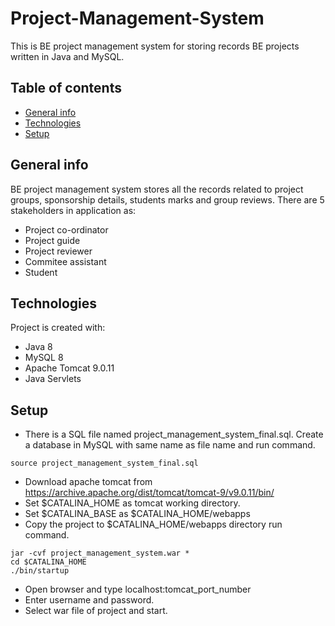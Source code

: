 # Project-Management-System
This is BE project management system for storing records BE projects written in Java and MySQL. 

## Table of contents

* [General info](#general-info)
* [Technologies](#technologies)
* [Setup](#setup)

## General info
BE project management system stores all the records related to project groups, sponsorship details, students marks and group reviews. There are 5 stakeholders in application as:
* Project co-ordinator
* Project guide
* Project reviewer
* Commitee assistant
* Student

## Technologies
Project is created with:
* Java 8
* MySQL 8
* Apache Tomcat 9.0.11
* Java Servlets

## Setup

* There is a SQL file named project_management_system_final.sql. Create a database in MySQL with same name as file name and run command.
```
source project_management_system_final.sql
```
* Download apache tomcat from https://archive.apache.org/dist/tomcat/tomcat-9/v9.0.11/bin/
* Set $CATALINA_HOME as tomcat working directory.
* Set $CATALINA_BASE as $CATALINA_HOME/webapps
* Copy the project to $CATALINA_HOME/webapps directory run command.
```
jar -cvf project_management_system.war *
cd $CATALINA_HOME
./bin/startup
```
* Open browser and type localhost:tomcat_port_number
* Enter username and password.
* Select war file of project and start.
